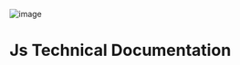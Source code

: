 ![image](https://user-images.githubusercontent.com/102260190/217727176-b32dbd38-1db5-4a4b-825d-aabddf45ec5d.png)

# Js Technical Documentation
